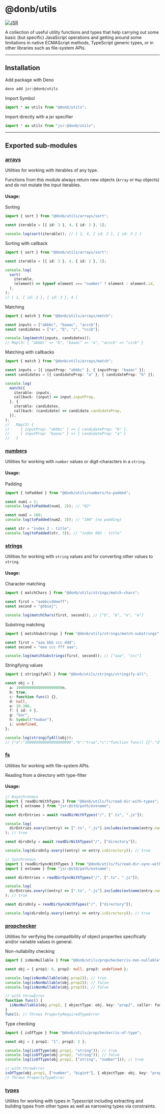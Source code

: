 # @donb/utils

[![JSR](https://jsr.io/badges/@donb/utils)](https://jsr.io/@donb/utils)

A collection of useful utility functions and types that help carrying out some
basic (but specific) JavaScript operations and getting around some limitations
in native ECMAScript methods, TypeScript generic types, or in other libraries
such as file-system APIs.

---

## Installation

Add package with Deno

```bash
deno add jsr:@donb/utils
```

Import Symbol

```ts
import * as utils from "@donb/utils";
```

Import directly with a jsr specifier

```ts
import * as utils from "jsr:@donb/utils";
```

---

## Exported sub-modules

### [arrays](https://jsr.io/@donb/utils/doc/arrays)

Utilities for working with iterables of any type.

Functions from this module always return new objects (`Array` or `Map` objects)
and do not mutate the input iterables.

#### Usage:

Sorting

```ts
import { sort } from "@donb/utils/arrays/sort";

const iterable = [{ id: 3 }, 4, { id: 2 }, 1];

console.log(sort(iterable)); // [ 1, 4, { id: 2 }, { id: 3 } ]
```

Sorting with callback

```ts
import { sort } from "@donb/utils/arrays/sort";

const iterable = [{ id: 3 }, 4, { id: 2 }, 1];

console.log(
  sort(
    iterable,
    (element) => typeof element === "number" ? element : element.id,
  ),
);
// [ 1, { id: 2 }, { id: 3 }, 4 ]
```

Matching

```ts
import { match } from "@donb/utils/arrays/match";

const inputs = ["abbbc", "baaac", "acccb"];
const candidates = ["a", "b", "c", "cccb"];

console.log(match(inputs, candidates));
// Map(3) { "abbbc" => "b", "baaac" => "a", "acccb" => "cccb" }
```

Matching with callbacks

```ts
import { match } from "@donb/utils/arrays/match";

const inputs = [{ inputProp: "abbbc" }, { inputProp: "baaac" }];
const candidates = [{ candidateProp: "a" }, { candidateProp: "b" }];

console.log(
  match({
    iterable: inputs,
    callback: (input) => input.inputProp,
  }, {
    iterable: candidates,
    callback: (candidate) => candidate.candidateProp,
  }),
);
//   Map(2) {
//     { inputProp: "abbbc" } => { candidateProp: "b" },
//     { inputProp: "baaac" } => { candidateProp: "a" }
//   }
```

### [numbers](https://jsr.io/@donb/utils/doc/numbers)

Utilities for working with `number` values or digit-characters in a `string`.

#### Usage:

Padding

```ts
import { toPadded } from "@donb/utils/numbers/to-padded";

const num1 = 2;
console.log(toPadded(num1, 2)); // "02"

const num2 = 100;
console.log(toPadded(num2, 3)); // "100" (no padding)

const str = "index 2 - title";
console.log(toPadded(str, 3)); // "index 002 - title"
```

### [strings](https://jsr.io/@donb/utils/doc/strings)

Utilities for working with `string` values and for converting other values to
`string`.

#### Usage:

Character matching

```ts
import { matchChars } from "@donb/utils/strings/match-chars";

const first = "aabbccddeeff";
const second = "ghbiej";

console.log(matchChars(first, second)); // ["b", "b", "e", "e"]
```

Substring matching

```ts
import { matchSubstrings } from "@donb/utils/strings/match-substrings";

const first = "aaa bbb ccc ddd";
const second = "eee ccc fff aaa";

console.log(matchSubstrings(first, second)); // ["aaa", "ccc"]
```

Stringifying values

```ts
import { stringifyAll } from "@donb/utils/strings/stringify-all";

const obj = {
  a: 100000000000000000000n,
  b: true,
  c: function func() {},
  d: null,
  e: 20.300,
  f: { id: 4 },
  g: "bar",
  h: Symbol("foobar"),
  i: undefined,
};

console.log(stringifyAll(obj));
// {"a":"100000000000000000000","b":"true","c":"function func() {}","d":"null","e":"20.3","f":{"id":"4"},"g":"bar","h":"Symbol(foobar)","i":"undefined"}
```

### [fs](https://jsr.io/@donb/utils/doc/fs)

Utilities for working with file-system APIs.

Reading from a directory with type-filter

#### Usage:

```ts
// Asynchronous
import { readDirWithTypes } from "@donb/utils/fs/read-dir-with-types";
import { extname } from "jsr:@std/path/extname";

const dirEntries = await readDirWithTypes("/", [".ts", ".js"]);

console.log(
  dirEntries.every((entry) => [".ts", ".js"].includes(extname(entry.name))),
); // true

const dirsOnly = await readDirWithTypes("/", ["directory"]);

console.log(dirsOnly.every((entry) => entry.isDirectory)); // true
```

```ts
// Synchronous
import { readDirSyncWithTypes } from "@donb/utils/fs/read-dir-sync-with-types";
import { extname } from "jsr:@std/path/extname";

const dirEntries = readDirSyncWithTypes("/", [".ts", ".js"]);

console.log(
  dirEntries.every((entry) => [".ts", ".js"].includes(extname(entry.name))),
); // true

const dirsOnly = readDirSyncWithTypes("/", ["directory"]);

console.log(dirsOnly.every((entry) => entry.isDirectory)); // true
```

### [propchecker](https://jsr.io/@donb/utils/doc/propchecker)

Utilities for verifying the compatibility of object properties specifically
and/or variable values in general.

Non-nullability checking

```ts
import { isNonNullable } from "@donb/utils/propchecker/is-non-nullable";

const obj = { prop1: 0, prop2: null, prop3: undefined };

console.log(isNonNullable(obj.prop1)); // true
console.log(isNonNullable(obj.prop2)); // false
console.log(isNonNullable(obj.prop3)); // false

// with throwError
function func() {
  isNonNullable(obj.prop2, { objectType: obj, key: "prop2", caller: func });
}
func(); // Throws PropertyRequiredTypeError
```

Type checking

```ts
import { isOfType } from "@donb/utils/propchecker/is-of-type";

const obj = { prop1: "1", prop2: 2 };

console.log(isOfType(obj.prop1, "string")); // true
console.log(isOfType(obj.prop2, "string")); // false
console.log(isOfType(obj.prop2, ["string", "number"])); // true

// with throwError
isOfType(obj.prop1, ["number", "bigint"], { objectType: obj, key: "prop1" });
// Throws PropertyTypeError
```

### [types](https://jsr.io/@donb/utils/doc/types)

Utilites for working with types in Typescript including extracting and building
types from other types as well as narrowing types via constraints.
